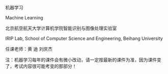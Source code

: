 机器学习

Machine Learning

北京航空航天大学计算机学院智能识别与图像处理实验室

IRIP Lab, School of Computer Science and Engineering, Beihang University

任课老师：黄 迪 刘庆杰

注：机器学习每年的课件会有微小改动，请一定按最新的课件为准，因为课件变了，考试内容很可能考变的那部分！
